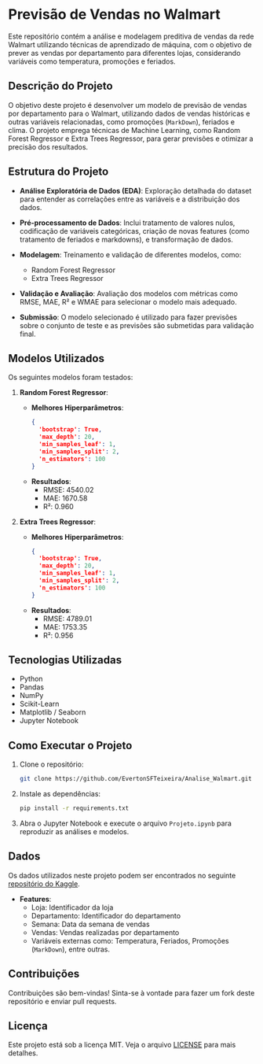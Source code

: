 # Previsão de Vendas no Walmart

Este repositório contém a análise e modelagem preditiva de vendas da rede Walmart utilizando técnicas de aprendizado de máquina, com o objetivo de prever as vendas por departamento para diferentes lojas, considerando variáveis como temperatura, promoções e feriados.

## Descrição do Projeto

O objetivo deste projeto é desenvolver um modelo de previsão de vendas por departamento para o Walmart, utilizando dados de vendas históricas e outras variáveis relacionadas, como promoções (`MarkDown`), feriados e clima. O projeto emprega técnicas de Machine Learning, como Random Forest Regressor e Extra Trees Regressor, para gerar previsões e otimizar a precisão dos resultados.

## Estrutura do Projeto

- **Análise Exploratória de Dados (EDA)**: Exploração detalhada do dataset para entender as correlações entre as variáveis e a distribuição dos dados.
- **Pré-processamento de Dados**: Inclui tratamento de valores nulos, codificação de variáveis categóricas, criação de novas features (como tratamento de feriados e markdowns), e transformação de dados.
- **Modelagem**: Treinamento e validação de diferentes modelos, como:
  - Random Forest Regressor
  - Extra Trees Regressor

- **Validação e Avaliação**: Avaliação dos modelos com métricas como RMSE, MAE, R² e WMAE para selecionar o modelo mais adequado.
- **Submissão**: O modelo selecionado é utilizado para fazer previsões sobre o conjunto de teste e as previsões são submetidas para validação final.

## Modelos Utilizados

Os seguintes modelos foram testados:

1. **Random Forest Regressor**:
   - **Melhores Hiperparâmetros**: 
     ```json
     {
       'bootstrap': True,
       'max_depth': 20,
       'min_samples_leaf': 1,
       'min_samples_split': 2,
       'n_estimators': 100
     }
     ```
   - **Resultados**:
     - RMSE: 4540.02
     - MAE: 1670.58
     - R²: 0.960

2. **Extra Trees Regressor**:
   - **Melhores Hiperparâmetros**:
     ```json
     {
       'bootstrap': True,
       'max_depth': 20,
       'min_samples_leaf': 1,
       'min_samples_split': 2,
       'n_estimators': 100
     }
     ```
   - **Resultados**:
     - RMSE: 4789.01
     - MAE: 1753.35
     - R²: 0.956


## Tecnologias Utilizadas

- Python
- Pandas
- NumPy
- Scikit-Learn
- Matplotlib / Seaborn
- Jupyter Notebook

## Como Executar o Projeto

1. Clone o repositório:
   ```bash
   git clone https://github.com/EvertonSFTeixeira/Analise_Walmart.git
   ```

2. Instale as dependências:
   ```bash
   pip install -r requirements.txt
   ```

3. Abra o Jupyter Notebook e execute o arquivo `Projeto.ipynb` para reproduzir as análises e modelos.

## Dados

Os dados utilizados neste projeto podem ser encontrados no seguinte [repositório do Kaggle](https://www.kaggle.com/c/walmart-recruiting-store-sales-forecasting/data).

- **Features**:
  - Loja: Identificador da loja
  - Departamento: Identificador do departamento
  - Semana: Data da semana de vendas
  - Vendas: Vendas realizadas por departamento
  - Variáveis externas como: Temperatura, Feriados, Promoções (`MarkDown`), entre outras.

## Contribuições

Contribuições são bem-vindas! Sinta-se à vontade para fazer um fork deste repositório e enviar pull requests.

## Licença

Este projeto está sob a licença MIT. Veja o arquivo [LICENSE](LICENSE) para mais detalhes.
